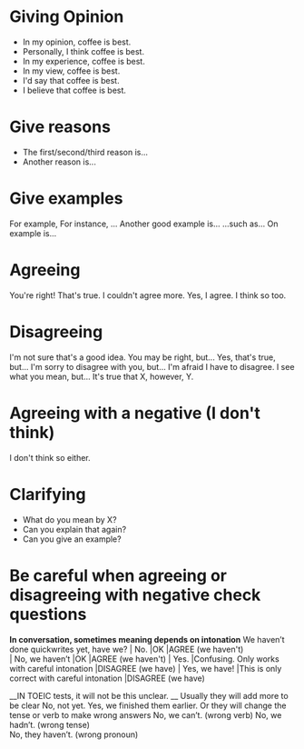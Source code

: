 # Giving Opinion
* In my opinion, coffee is best.
* Personally, I think coffee is best.
* In my experience, coffee is best.
*  In my view, coffee is best. 
* I'd say that coffee is best.
* I believe that coffee is best.

# Give reasons
* The first/second/third reason is...
* Another reason is...

# Give examples
For example,
For instance, ...
Another good example is...
...such as...
On example is...

# Agreeing 
You're right!
That's true. 
I couldn't agree more.
Yes, I agree.
I think so too. 

# Disagreeing
I'm not sure that's a good idea.
You may be right, but...
Yes, that's true, but...
I'm sorry to disagree with you, but...
I'm afraid I have to disagree. 
I see what you mean, but...
It's true that X, however, Y. 
# Agreeing with a negative (I don't think)
I don't think so either.

# Clarifying
* What do you mean by X?
* Can you explain that again?
* Can you give an example?

# Be careful when agreeing or disagreeing with negative check questions
__In conversation, sometimes meaning depends on intonation__
We haven’t done quickwrites yet, have we?
|    No.             |OK                      |AGREE (we haven't)     
|    No, we haven’t  |OK                      |AGREE (we haven't)
|    Yes.            |Confusing. Only works with careful intonation    |DISAGREE (we have)
|    Yes, we have!   |This is only correct with careful intonation    |DISAGREE (we have)

__IN TOEIC tests, it will not be this unclear. __
Usually they will add more to be clear
    No, not yet.
    Yes, we finished them earlier.
Or they will change the tense or verb to make wrong answers
    No, we can’t.       (wrong verb)
    No, we hadn’t.      (wrong tense)   
    No, they haven’t.   (wrong pronoun)
